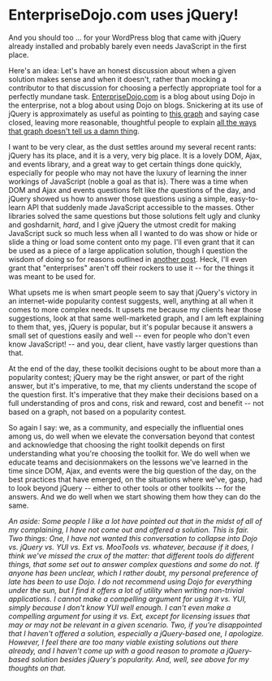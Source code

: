 # EnterpriseDojo.com uses jQuery! 

<p>And you should too ... for your WordPress blog that came with jQuery already installed and probably barely even needs JavaScript in the first place.&nbsp;</p>
<p>Here's an idea: Let's have an honest discussion about when a given solution makes sense and when it doesn't, rather than mocking a contributor to that discussion for choosing a perfectly appropriate tool for a perfectly mundane task. <a href="http://enterprisedojo.com">EnterpriseDojo.com</a> is a blog about using Dojo in the enterprise, not a blog about using Dojo on blogs.&nbsp;Snickering at its use of jQuery is approximately as useful as pointing to <a href="http://www.google.com/trends?q=jquery%2Cdojo%2Cyui">this graph</a> and saying case closed, leaving more reasonable, thoughtful people to explain <a href="http://stackoverflow.com/questions/2450696/what-happened-to-dojo-in-2008/2451785#2451785">all the ways that graph doesn't tell us a&nbsp;damn thing</a>.&nbsp;</p>
<p>I want to be very clear, as the dust settles around my several recent rants: jQuery has its place, and it is a very, very big place. It is a lovely DOM, Ajax, and events library, and a great way to get certain things done quickly, especially for people who may not have the luxury of learning the inner workings of JavaScript (noble a goal as that is).&nbsp;There was a time when DOM and Ajax and events questions felt like&nbsp;<em>the</em> questions of the day, and jQuery showed us how to answer those questions using a simple, easy-to-learn API that suddenly made JavaScript accessible to the masses. Other libraries solved the same questions but those solutions felt ugly and clunky and goshdarnit, <em>hard</em>, and I give jQuery the utmost credit for making JavaScript suck so much less when all I wanted to do was show or hide or slide a thing or load some content onto my page. I'll even grant that it can be used as a piece of a large application solution, though I question the wisdom of doing so for reasons outlined in <a href="http://blog.rebeccamurphey.com/on-jquery-large-applications">another post</a>. Heck, I'll even grant that "enterprises" aren't off their rockers to use it -- for the things it was meant to be used for.&nbsp;</p>
<p>What upsets me is when smart people seem to say that jQuery's victory in an internet-wide popularity contest suggests, well, anything at all when it comes to more complex needs. It upsets me because my clients hear those suggestions, look at that same well-marketed graph, and I am left explaining to them that, yes, jQuery is popular, but it's popular because it answers a small set of questions easily and well -- even for people who don't even know JavaScript! -- and you, dear client, have vastly larger questions than that.</p>
<p>At the end of the day, these toolkit decisions ought to be about more than a popularity contest; jQuery may be the right answer, or part of the right answer, but it's imperative, to me, that my clients understand the scope of the question first. It's imperative that they make their decisions based on a full understanding of pros and cons, risk and reward, cost and benefit -- not based on a graph, not based on a popularity contest.</p>
<p>So again I say: we, as a community, and especially the influential ones among us, do well when we elevate the conversation beyond that contest and acknowledge that choosing the right toolkit depends on first understanding what you're choosing the toolkit for. We do well when we educate teams and decisionmakers on the lessons we've learned in the time since DOM, Ajax, and events were the big question of the day, on the best practices that have emerged, on the situations where we've, gasp, had to look beyond jQuery -- either to other tools or other toolkits -- for the answers. And we do well when we start showing them how they can do the same.</p>
<p><em>An aside: Some people I like a lot have pointed out that in the midst of all of my complaining, I have not come out and offered a solution. This is fair. Two things: One, I have not wanted this conversation to collapse into Dojo vs. jQuery vs. YUI vs. Ext vs. MooTools vs. whatever, because if it does, I think we've missed the crux of the matter: that different tools do different things, that some set out to answer complex questions and some do not. If anyone has been unclear, which I rather doubt, my personal preference of late has been to use Dojo. I do not recommend using Dojo for everything under the sun, but I find it offers a lot of utility when writing non-trivial applications. I cannot make a compelling argument for using it vs. YUI, simply because I don't know YUI well enough. I can't even make a compelling argument for using it vs. Ext, except for licensing issues that may or may not be relevant in a given scenario. Two, if you're disappointed that I haven't offered a solution, especially a jQuery-based one, I apologize. However, I feel there are too many viable existing solutions out there already, and I haven't come up with a good reason to promote a jQuery-based solution besides jQuery's popularity. And, well, see above for my thoughts on that.</em></p>